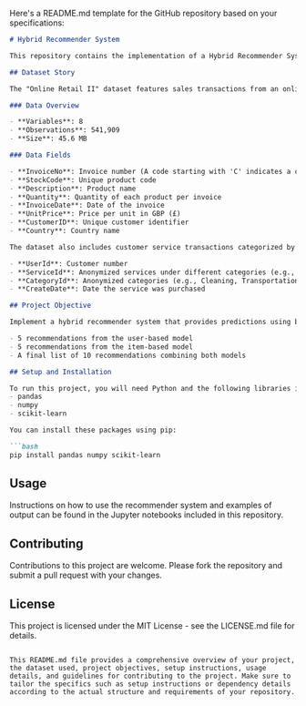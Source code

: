 Here's a README.md template for the GitHub repository based on your specifications:

```markdown
# Hybrid Recommender System

This repository contains the implementation of a Hybrid Recommender System that utilizes both item-based and user-based collaborative filtering methods to predict and recommend products. The system is designed to leverage data from the "Online Retail II" dataset detailing transactions from a UK-based retail company specializing in gift items. The dataset covers transactions from December 1, 2009, to December 9, 2011.

## Dataset Story

The "Online Retail II" dataset features sales transactions from an online retail company based in the UK, operating between December 1, 2009, and December 9, 2011. The company's product catalog mainly consists of gift items, and it primarily serves wholesale customers.

### Data Overview

- **Variables**: 8
- **Observations**: 541,909
- **Size**: 45.6 MB

### Data Fields

- **InvoiceNo**: Invoice number (A code starting with 'C' indicates a cancelled transaction)
- **StockCode**: Unique product code
- **Description**: Product name
- **Quantity**: Quantity of each product per invoice
- **InvoiceDate**: Date of the invoice
- **UnitPrice**: Price per unit in GBP (£)
- **CustomerID**: Unique customer identifier
- **Country**: Country name

The dataset also includes customer service transactions categorized by type and timestamp.

- **UserId**: Customer number
- **ServiceId**: Anonymized services under different categories (e.g., upholstery cleaning under the cleaning category)
- **CategoryId**: Anonymized categories (e.g., Cleaning, Transportation, Renovation)
- **CreateDate**: Date the service was purchased

## Project Objective

Implement a hybrid recommender system that provides predictions using both item-based and user-based collaborative filtering methods. For a given user ID, the system should generate:

- 5 recommendations from the user-based model
- 5 recommendations from the item-based model
- A final list of 10 recommendations combining both models

## Setup and Installation

To run this project, you will need Python and the following libraries installed:
- pandas
- numpy
- scikit-learn

You can install these packages using pip:

```bash
pip install pandas numpy scikit-learn
```

## Usage

Instructions on how to use the recommender system and examples of output can be found in the Jupyter notebooks included in this repository.

## Contributing

Contributions to this project are welcome. Please fork the repository and submit a pull request with your changes.

## License

This project is licensed under the MIT License - see the LICENSE.md file for details.
```

This README.md file provides a comprehensive overview of your project, the dataset used, project objectives, setup instructions, usage details, and guidelines for contributing to the project. Make sure to tailor the specifics such as setup instructions or dependency details according to the actual structure and requirements of your repository.
